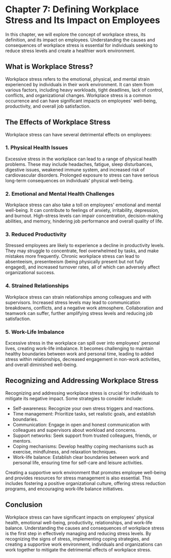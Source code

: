 Chapter 7: Defining Workplace Stress and Its Impact on Employees
================================================================

In this chapter, we will explore the concept of workplace stress, its definition, and its impact on employees. Understanding the causes and consequences of workplace stress is essential for individuals seeking to reduce stress levels and create a healthier work environment.

What is Workplace Stress?
-------------------------

Workplace stress refers to the emotional, physical, and mental strain experienced by individuals in their work environment. It can stem from various factors, including heavy workloads, tight deadlines, lack of control, conflicts, and organizational changes. Workplace stress is a common occurrence and can have significant impacts on employees' well-being, productivity, and overall job satisfaction.

The Effects of Workplace Stress
-------------------------------

Workplace stress can have several detrimental effects on employees:

### 1. Physical Health Issues

Excessive stress in the workplace can lead to a range of physical health problems. These may include headaches, fatigue, sleep disturbances, digestive issues, weakened immune system, and increased risk of cardiovascular disorders. Prolonged exposure to stress can have serious long-term consequences on individuals' physical well-being.

### 2. Emotional and Mental Health Challenges

Workplace stress can also take a toll on employees' emotional and mental well-being. It can contribute to feelings of anxiety, irritability, depression, and burnout. High-stress levels can impair concentration, decision-making abilities, and memory, hindering job performance and overall quality of life.

### 3. Reduced Productivity

Stressed employees are likely to experience a decline in productivity levels. They may struggle to concentrate, feel overwhelmed by tasks, and make mistakes more frequently. Chronic workplace stress can lead to absenteeism, presenteeism (being physically present but not fully engaged), and increased turnover rates, all of which can adversely affect organizational success.

### 4. Strained Relationships

Workplace stress can strain relationships among colleagues and with supervisors. Increased stress levels may lead to communication breakdowns, conflicts, and a negative work atmosphere. Collaboration and teamwork can suffer, further amplifying stress levels and reducing job satisfaction.

### 5. Work-Life Imbalance

Excessive stress in the workplace can spill over into employees' personal lives, creating work-life imbalance. It becomes challenging to maintain healthy boundaries between work and personal time, leading to added stress within relationships, decreased engagement in non-work activities, and overall diminished well-being.

Recognizing and Addressing Workplace Stress
-------------------------------------------

Recognizing and addressing workplace stress is crucial for individuals to mitigate its negative impact. Some strategies to consider include:

* Self-awareness: Recognize your own stress triggers and reactions.
* Time management: Prioritize tasks, set realistic goals, and establish boundaries.
* Communication: Engage in open and honest communication with colleagues and supervisors about workload and concerns.
* Support networks: Seek support from trusted colleagues, friends, or mentors.
* Coping mechanisms: Develop healthy coping mechanisms such as exercise, mindfulness, and relaxation techniques.
* Work-life balance: Establish clear boundaries between work and personal life, ensuring time for self-care and leisure activities.

Creating a supportive work environment that promotes employee well-being and provides resources for stress management is also essential. This includes fostering a positive organizational culture, offering stress reduction programs, and encouraging work-life balance initiatives.

Conclusion
----------

Workplace stress can have significant impacts on employees' physical health, emotional well-being, productivity, relationships, and work-life balance. Understanding the causes and consequences of workplace stress is the first step in effectively managing and reducing stress levels. By recognizing the signs of stress, implementing coping strategies, and creating a supportive work environment, individuals and organizations can work together to mitigate the detrimental effects of workplace stress.
